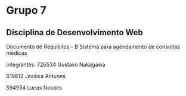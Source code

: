 # Grupo 7
## Disciplina de Desenvolvimento Web

Documento de Requisitos - B
Sistema para agendamento de consultas médicas

Integrantes:
726534 Gustavo Nakagawa

619612 Jessica Antunes

594954 Lucas Novaes
